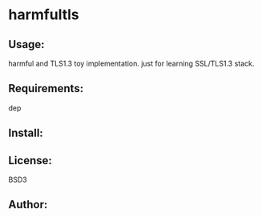 harmfultls
==========

Usage:
------

harmful and TLS1.3 toy implementation.
just for learning SSL/TLS1.3 stack.

Requirements:
-------------
dep

Install:
--------

License:
--------
BSD3

Author:
-------

